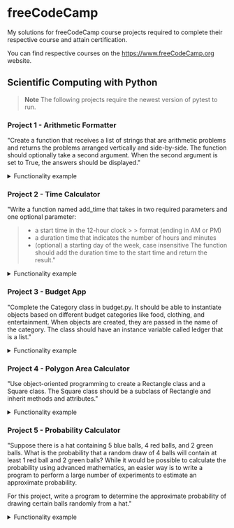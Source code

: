 # freeCodeCamp
My solutions for freeCodeCamp course projects required to complete their respective course and attain certification.

You can find respective courses on the https://www.freeCodeCamp.org website.

## Scientific Computing with Python

> **Note**
> The following projects require the newest version of pytest to run.

### Project 1 - Arithmetic Formatter

"Create a function that receives a list of strings that are arithmetic problems and returns the problems arranged vertically and side-by-side. The function should optionally take a second argument. When the second argument is set to True, the answers should be displayed."

<details><summary>Functionality example</summary>

Instructions used to build this project can be found at https://www.freecodecamp.org/learn/scientific-computing-with-python/scientific-computing-with-python-projects/arithmetic-formatter

Example function call:

```python
arithmetic_arranger(["32 + 698", "3801 - 2", "45 + 43", "123 + 49"])
```

Output:

```
   32      3801      45      123
+ 698    -    2    + 43    +  49
-----    ------    ----    -----
```

</details>

### Project 2 - Time Calculator

"Write a function named add_time that takes in two required parameters and one optional parameter:

> - a start time in the 12-hour clock > > format (ending in AM or PM)
> - a duration time that indicates the number of hours and minutes
> - (optional) a starting day of the week, case insensitive
The function should add the duration time to the start time and return the result."

<details><summary>Functionality example</summary>

Instructions used to build this project can be found at https://www.freecodecamp.org/learn/scientific-computing-with-python/scientific-computing-with-python-projects/time-calculator

Example function calls:

```python
add_time("3:00 PM", "3:10")
# Returns: 6:10 PM

add_time("11:30 AM", "2:32", "Monday")
# Returns: 2:02 PM, Monday

add_time("11:43 AM", "00:20")
# Returns: 12:03 PM

add_time("10:10 PM", "3:30")
# Returns: 1:40 AM (next day)

add_time("11:43 PM", "24:20", "tueSday")
# Returns: 12:03 AM, Thursday (2 days later)

add_time("6:30 PM", "205:12")
# Returns: 7:42 AM (9 days later)
```

</details>

### Project 3 - Budget App

"Complete the Category class in budget.py. It should be able to instantiate objects based on different budget categories like food, clothing, and entertainment. When objects are created, they are passed in the name of the category. The class should have an instance variable called ledger that is a list."

<details><summary>Functionality example</summary>

Instructions used to build this project can be found at https://www.freecodecamp.org/learn/scientific-computing-with-python/scientific-computing-with-python-projects/budget-app

Example output:

```
*************Food*************
initial deposit        1000.00
groceries               -10.15
restaurant and more foo -15.89
Transfer to Clothing    -50.00
Total: 923.96
```

Generated chart:

```
Percentage spent by category
100|          
 90|          
 80|          
 70|          
 60| o        
 50| o        
 40| o        
 30| o        
 20| o  o     
 10| o  o  o  
  0| o  o  o  
    ----------
     F  C  A  
     o  l  u  
     o  o  t  
     d  t  o  
        h     
        i     
        n     
        g     
```

</details>

### Project 4 - Polygon Area Calculator

"Use object-oriented programming to create a Rectangle class and a Square class. The Square class should be a subclass of Rectangle and inherit methods and attributes."

<details><summary>Functionality example</summary>

Instructions used to build this project can be found at https://www.freecodecamp.org/learn/scientific-computing-with-python/scientific-computing-with-python-projects/polygon-area-calculator

Usage example:

```
rect = shape_calculator.Rectangle(10, 5)
print(rect.get_area())
rect.set_height(3)
print(rect.get_perimeter())
print(rect)
print(rect.get_picture())

sq = shape_calculator.Square(9)
print(sq.get_area())
sq.set_side(4)
print(sq.get_diagonal())
print(sq)
print(sq.get_picture())

rect.set_height(8)
rect.set_width(16)
print(rect.get_amount_inside(sq))
```

This code should return:

```
50
26
Rectangle(width=10, height=3)
**********
**********
**********

81
5.656854249492381
Square(side=4)
****
****
****
****

8
```

</details>

### Project 5 - Probability Calculator

"Suppose there is a hat containing 5 blue balls, 4 red balls, and 2 green balls. What is the probability that a random draw of 4 balls will contain at least 1 red ball and 2 green balls? While it would be possible to calculate the probability using advanced mathematics, an easier way is to write a program to perform a large number of experiments to estimate an approximate probability.

For this project, write a program to determine the approximate probability of drawing certain balls randomly from a hat."

<details><summary>Functionality example</summary>

Instructions used to build this project can be found at https://www.freecodecamp.org/learn/scientific-computing-with-python/scientific-computing-with-python-projects/probability-calculator

Usage example:

```
hat = Hat(black=6, red=4, green=3)
probability = experiment(hat=hat,
                  expected_balls={"red":2,"green":1},
                  num_balls_drawn=5,
                  num_experiments=2000)
```

Since this is based on random draws, the probability will be slightly different each time the code is run.

</details>
